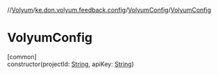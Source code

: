 //[Volyum](../../../index.md)/[ke.don.volyum.feedback.config](../index.md)/[VolyumConfig](index.md)/[VolyumConfig](-volyum-config.md)

# VolyumConfig

[common]\
constructor(projectId: [String](https://kotlinlang.org/api/core/kotlin-stdlib/kotlin/-string/index.html), apiKey: [String](https://kotlinlang.org/api/core/kotlin-stdlib/kotlin/-string/index.html))